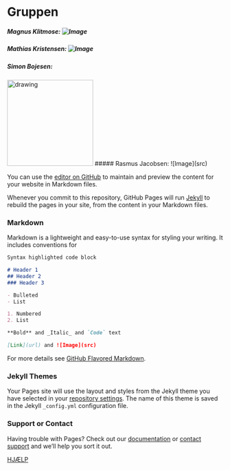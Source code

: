 
# **Gruppen**
##### Magnus Klitmose: ![Image](src)
##### Mathias Kristensen: ![Image](src)
##### Simon Bojesen: 
<img src="https://scontent-ams3-1.xx.fbcdn.net/v/t1.0-9/13692671_716736255143991_7071741898971111515_n.jpg?_nc_cat=101&_nc_ht=scontent-ams3-1.xx&oh=f886fd5a421bfe54c04251cac4353562&oe=5CECC1FC" alt="drawing" width="200"/>
##### Rasmus Jacobsen: ![Image](src)


You can use the [editor on GitHub](https://github.com/RasmusLynge/Databatiker3Sem/edit/master/index.md) to maintain and preview the content for your website in Markdown files.

Whenever you commit to this repository, GitHub Pages will run [Jekyll](https://jekyllrb.com/) to rebuild the pages in your site, from the content in your Markdown files.

### Markdown

Markdown is a lightweight and easy-to-use syntax for styling your writing. It includes conventions for

```markdown
Syntax highlighted code block

# Header 1
## Header 2
### Header 3

- Bulleted
- List

1. Numbered
2. List

**Bold** and _Italic_ and `Code` text

[Link](url) and ![Image](src)
```

For more details see [GitHub Flavored Markdown](https://guides.github.com/features/mastering-markdown/).

### Jekyll Themes

Your Pages site will use the layout and styles from the Jekyll theme you have selected in your [repository settings](https://github.com/RasmusLynge/Databatiker3Sem/settings). The name of this theme is saved in the Jekyll `_config.yml` configuration file.

### Support or Contact

Having trouble with Pages? Check out our [documentation](https://help.github.com/categories/github-pages-basics/) or [contact support](https://github.com/contact) and we’ll help you sort it out.

[HJÆLP](https://guides.github.com/features/mastering-markdown/) 
